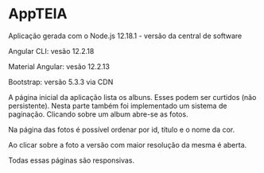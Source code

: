 # AppTEIA

Aplicação gerada com o Node.js 12.18.1 - versão da central de software

Angular CLI: vesão 12.2.18

Material Angular: vesão 12.2.13

Bootstrap: versão 5.3.3 via CDN

A página inicial da aplicação lista os albuns. Esses podem ser curtidos (não persistente). Nesta parte também foi implementado um sistema de paginação. Clicando sobre um album abre-se as fotos. 

Na página das fotos é possível ordenar por id, título e o nome da cor.

Ao clicar sobre a foto a versão com maior resolução da mesma é aberta.

Todas essas páginas são responsivas.